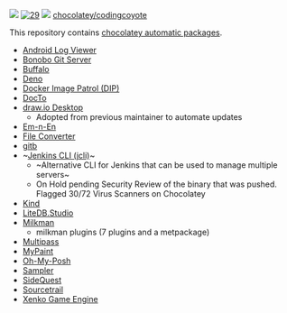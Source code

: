 [![](https://ci.appveyor.com/api/projects/status/github/digitalcoyote/chocolatey-packages?svg=true)](https://ci.appveyor.com/project/digitalcoyote/chocolatey-packages)
[![29](https://img.shields.io/badge/AU%20packages-29-red.svg)](#ok)
[![](http://transparent-favicon.info/favicon.ico)](#)
[chocolatey/codingcoyote](https://chocolatey.org/profiles/codingcoyote)


This repository contains [chocolatey automatic packages](https://chocolatey.org/docs/automatic-packages). 

* [Android Log Viewer](https://github.com/MarkusPalcer/AndroidLogViewer)
* [Bonobo Git Server](https://bonobogitserver.com/)
* [Buffalo](http://gobuffalo.io/)
* [Deno](https://deno.land/)
* [Docker Image Patrol (DIP)](https://github.com/030/dip)
* [DocTo](https://chocolatey.org/packages/docto)
* [draw.io Desktop](https://github.com/jgraph/drawio-desktop)
  * Adopted from previous maintainer to automate updates
* [Em-n-En](https://github.com/CemraJC/em-n-en)
* [File Converter](https://file-converter.org/)
* [gitb](https://github.com/vvatanabe/gitb)
* ~[Jenkins CLI (jcli)](http://jcli.jenkins-zh.cn/)~
  * ~Alternative CLI for Jenkins that can be used to manage multiple servers~
  * On Hold pending Security Review of the binary that was pushed. Flagged 30/72 Virus Scanners on Chocolatey
* [Kind](https://kind.sigs.k8s.io/)
* [LiteDB.Studio](https://github.com/mbdavid/LiteDB.Studio)
* [Milkman](https://github.com/warmuuh/milkman)
  * milkman plugins (7 plugins and a metpackage)
* [Multipass](https://discourse.ubuntu.com/c/multipass)
* [MyPaint](http://mypaint.org/)
* [Oh-My-Posh](https://github.com/JanDeDobbeleer/oh-my-posh)
* [Sampler](https://sampler.dev/)
* [SideQuest](https://sidequestvr.com/)
* [Sourcetrail](https://www.sourcetrail.com/)
* [Xenko Game Engine](https://xenko.com/)
